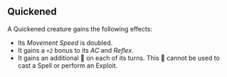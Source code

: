 ## Quickened

A Quickened creature gains the following effects:
* Its *Movement Speed* is doubled.
* It gains a `+2` bonus to its *AC* and *Reflex*.
* It gains an additional 🔷 on each of its turns. This 🔷 cannot be used to cast a Spell or perform an Exploit.
